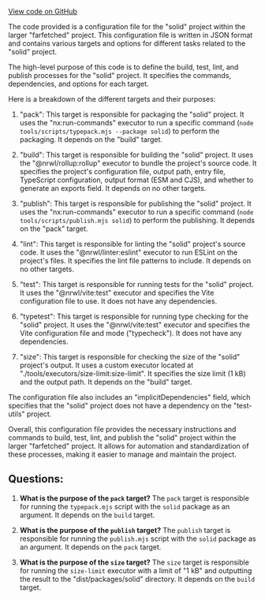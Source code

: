 [View code on GitHub](https://github.com/igorkamyshev/farfetched/packages/solid/project.json)

The code provided is a configuration file for the "solid" project within the larger "farfetched" project. This configuration file is written in JSON format and contains various targets and options for different tasks related to the "solid" project.

The high-level purpose of this code is to define the build, test, lint, and publish processes for the "solid" project. It specifies the commands, dependencies, and options for each target.

Here is a breakdown of the different targets and their purposes:

1. "pack": This target is responsible for packaging the "solid" project. It uses the "nx:run-commands" executor to run a specific command (`node tools/scripts/typepack.mjs --package solid`) to perform the packaging. It depends on the "build" target.

2. "build": This target is responsible for building the "solid" project. It uses the "@nrwl/rollup:rollup" executor to bundle the project's source code. It specifies the project's configuration file, output path, entry file, TypeScript configuration, output format (ESM and CJS), and whether to generate an exports field. It depends on no other targets.

3. "publish": This target is responsible for publishing the "solid" project. It uses the "nx:run-commands" executor to run a specific command (`node tools/scripts/publish.mjs solid`) to perform the publishing. It depends on the "pack" target.

4. "lint": This target is responsible for linting the "solid" project's source code. It uses the "@nrwl/linter:eslint" executor to run ESLint on the project's files. It specifies the lint file patterns to include. It depends on no other targets.

5. "test": This target is responsible for running tests for the "solid" project. It uses the "@nrwl/vite:test" executor and specifies the Vite configuration file to use. It does not have any dependencies.

6. "typetest": This target is responsible for running type checking for the "solid" project. It uses the "@nrwl/vite:test" executor and specifies the Vite configuration file and mode ("typecheck"). It does not have any dependencies.

7. "size": This target is responsible for checking the size of the "solid" project's output. It uses a custom executor located at "./tools/executors/size-limit:size-limit". It specifies the size limit (1 kB) and the output path. It depends on the "build" target.

The configuration file also includes an "implicitDependencies" field, which specifies that the "solid" project does not have a dependency on the "test-utils" project.

Overall, this configuration file provides the necessary instructions and commands to build, test, lint, and publish the "solid" project within the larger "farfetched" project. It allows for automation and standardization of these processes, making it easier to manage and maintain the project.
## Questions: 
 1. **What is the purpose of the `pack` target?**
The `pack` target is responsible for running the `typepack.mjs` script with the `solid` package as an argument. It depends on the `build` target.

2. **What is the purpose of the `publish` target?**
The `publish` target is responsible for running the `publish.mjs` script with the `solid` package as an argument. It depends on the `pack` target.

3. **What is the purpose of the `size` target?**
The `size` target is responsible for running the `size-limit` executor with a limit of "1 kB" and outputting the result to the "dist/packages/solid" directory. It depends on the `build` target.